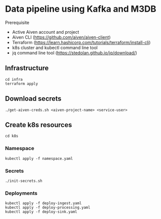 # Data pipeline using Kafka and M3DB

Prerequisite
- Active Aiven account and project
- Aiven CLI (https://github.com/aiven/aiven-client)
- Terraform (https://learn.hashicorp.com/tutorials/terraform/install-cli)
- k8s cluster and kubectl command line tool
- jq command line tool (https://stedolan.github.io/jq/download/)

## Infrastructure
```
cd infra
terraform apply
````

## Download secrets
````
./get-aiven-creds.sh <aiven-project-name> <service-user>
````

## Create k8s resources
````
cd k8s
````

### Namespace
```
kubectl apply -f namespace.yaml
```


### Secrets
````
./init-secrets.sh
````

### Deployments
````
kubectl apply -f deploy-ingest.yaml
kubectl apply -f deploy-processing.yaml
kubectl apply -f deploy-sink.yaml